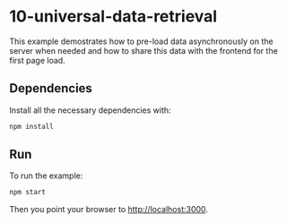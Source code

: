 # 10-universal-data-retrieval

This example demostrates how to pre-load data asynchronously on the server when needed and how to share this data with the
frontend for the first page load.

## Dependencies

Install all the necessary dependencies with:

```bash
npm install
```

## Run

To run the example:

```bash
npm start
```

Then you point your browser to [http://localhost:3000](localhost:3000).
